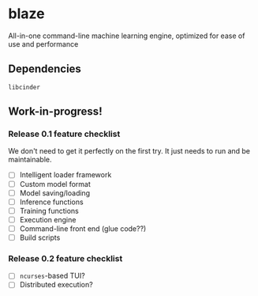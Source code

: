 # blaze
All-in-one command-line machine learning engine, optimized for ease of use and performance

## Dependencies
`libcinder`

## Work-in-progress!
### Release 0.1 feature checklist
We don't need to get it perfectly on the first try. It just needs to run and be maintainable.
- [ ] Intelligent loader framework
- [ ] Custom model format
- [ ] Model saving/loading
- [ ] Inference functions
- [ ] Training functions
- [ ] Execution engine
- [ ] Command-line front end (glue code??)
- [ ] Build scripts
### Release 0.2 feature checklist
- [ ] `ncurses`-based TUI?
- [ ] Distributed execution?
